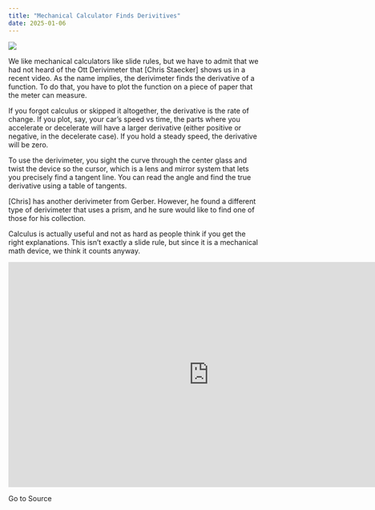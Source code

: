 ```yaml
---
title: "Mechanical Calculator Finds Derivitives"
date: 2025-01-06
---
```


![](https://hackaday.com/wp-content/uploads/2025/01/deriv.png?w=800)

We like mechanical calculators like slide rules, but we have to admit that we had not heard of the Ott Derivimeter that \[Chris Staecker\] shows us in a recent video. As the name implies, the derivimeter finds the derivative of a function. To do that, you have to plot the function on a piece of paper that the meter can measure.

If you forgot calculus or skipped it altogether, the derivative is the rate of change. If you plot, say, your car’s speed vs time, the parts where you accelerate or decelerate will have a larger derivative (either positive or negative, in the decelerate case). If you hold a steady speed, the derivative will be zero.

To use the derivimeter, you sight the curve through the center glass and twist the device so the cursor, which is a lens and mirror system that lets you precisely find a tangent line. You can read the angle and find the true derivative using a table of tangents.

\[Chris\] has another derivimeter from Gerber. However, he found a different type of derivimeter that uses a prism, and he sure would like to find one of those for his collection.

Calculus is actually useful and not as hard as people think if you get the right explanations. This isn’t exactly a slide rule, but since it is a mechanical math device, we think it counts anyway.

<iframe loading="lazy" title="It finds the derivative: The Ott Derivimeter (1930s)" width="800" height="450" src="https://www.youtube.com/embed/w4Wdjz2uiPY?feature=oembed" frameborder="0" allow="accelerometer; autoplay; clipboard-write; encrypted-media; gyroscope; picture-in-picture; web-share" referrerpolicy="strict-origin-when-cross-origin" allowfullscreen></iframe>

Go to Source
